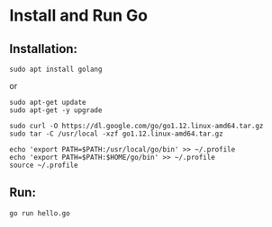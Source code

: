 # Install and Run Go

## Installation:

```text
sudo apt install golang
```

or

```text
sudo apt-get update
sudo apt-get -y upgrade

sudo curl -O https://dl.google.com/go/go1.12.linux-amd64.tar.gz
sudo tar -C /usr/local -xzf go1.12.linux-amd64.tar.gz

echo 'export PATH=$PATH:/usr/local/go/bin' >> ~/.profile
echo 'export PATH=$PATH:$HOME/go/bin' >> ~/.profile
source ~/.profile
```

## Run:

`go run hello.go`

